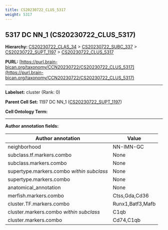 ```yaml
---
title: CS20230722_CLUS_5317
weight: 5317
---
```

## 5317 DC NN_1 (CS20230722_CLUS_5317)
<b>Hierarchy: </b>
[CS20230722_CLAS_34](../CS20230722_CLAS_34) >
[CS20230722_SUBC_337](../CS20230722_SUBC_337) >
[CS20230722_SUPT_1197](../CS20230722_SUPT_1197) >
[CS20230722_CLUS_5317](../CS20230722_CLUS_5317)

**PURL:** [https://purl.brain-bican.org/taxonomy/CCN20230722/CS20230722_CLUS_5317](https://purl.brain-bican.org/taxonomy/CCN20230722/CS20230722_CLUS_5317)

---


**Labelset:** cluster (Rank: 0)

**Parent Cell Set:** 1197 DC NN_1 ([CS20230722_SUPT_1197](../CS20230722_SUPT_1197))



**Cell Ontology Term:** 

[MARKER GENES.]: #


---

[TRANSFERRED ANNOTATIONS.]: #


[AUTHOR ANNOTATION FIELDS.]: #


**Author annotation fields:**

| Author annotation | Value |
|-------------------|-------|
|neighborhood|NN-IMN-GC|
|subclass.tf.markers.combo|None|
|subclass.markers.combo|None|
|supertype.markers.combo _within subclass_|None|
|supertype.markers.combo|None|
|anatomical_annotation|None|
|merfish.markers.combo|Ctss,Gda,Cd36|
|cluster.TF.markers.combo|Runx1,Batf3,Mafb|
|cluster.markers.combo _within subclass_|C1qb|
|cluster.markers.combo|Cd74,C1qb|
